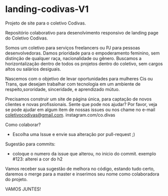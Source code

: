 # landing-codivas-V1
Projeto de site para o coletivo Codivas.

Repositório colaborativo para desenolvimento responsivo de landing page do Coletivo Codivas.

Somos um coletivo para serviços freelancers ou PJ para pessoas desenvolvedoras.
Damos prioridade para o empoderamento feminino, sem distinção de qualquer raça, nacionalidade ou gênero.
Buscamos a horizontalização dentro de todos os projetos dentro do coletivo, sem cargos altos ou salários desiguais.

Nascemos com o objetivo de levar oportunidades para mulheres Cis ou Trans, que desejam trabalhar com tecnologia em um ambiente de respeito,sororidade,
sinceridade,  e aprendizado mútuo.

Precisamos construir um site de página única, para captação de novos clientes e novas profissionais.
Sente que pode nos ajudar?
Por favor, veja se pode ajudar em algum item de nossas issues ou nos chame no e-mail coletivocodivas@gmail.com.
instagram.com/co.divas

Como colaborar?
- Escolha uma Issue e envie sua alteração por pull-request ;)

Sugestão para commits:
- coloque o numero da issue que alterou, no inicio do commit. exemplo #123: alterei a cor do h2 

Vamos receber sua sugestão de melhora no código, estando tudo certo, daremos o merge para a master e inserimos seu nome como colaboradora do projeto.


VAMOS JUNTES!

